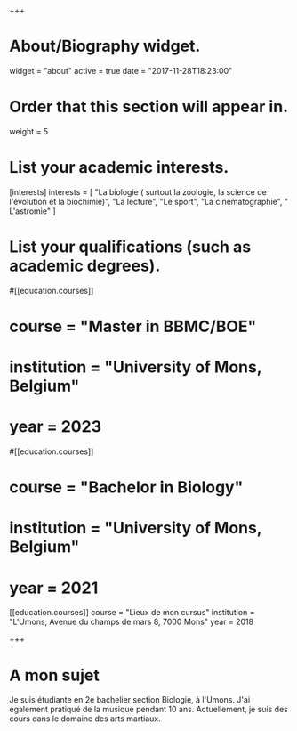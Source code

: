 +++
# About/Biography widget.
widget = "about"
active = true
date = "2017-11-28T18:23:00"

# Order that this section will appear in.
weight = 5

# List your academic interests.
[interests]
  interests = [
    "La biologie ( surtout la zoologie, la science de l'évolution et la biochimie)",
    "La lecture",
    "Le sport",
    "La cinématographie",
    " L'astromie"
  ]

# List your qualifications (such as academic degrees).
#[[education.courses]]
#  course = "Master in BBMC/BOE"
#  institution = "University of Mons, Belgium"
#  year = 2023

#[[education.courses]]
#  course = "Bachelor in Biology"
#  institution = "University of Mons, Belgium"
#  year = 2021

[[education.courses]]
  course = "Lieux de mon cursus"
  institution = "L'Umons, Avenue du champs de mars 8, 7000 Mons"
  year = 2018

+++

# A mon sujet

Je suis étudiante en 2e bachelier section Biologie, à l'Umons. J'ai également pratiqué de la musique pendant 10 ans. Actuellement, je suis des cours dans le domaine des arts martiaux.
